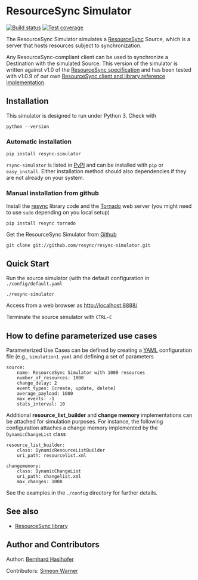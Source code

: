 # ResourceSync Simulator

[![Build status](https://travis-ci.org/resync/resync-simulator.svg?branch=master)](https://travis-ci.org/resync/resync-simulator)
[![Test coverage](https://coveralls.io/repos/github/resync/resync-simulator/badge.svg?branch=master)](https://coveralls.io/github/resync/resync-simulator?branch=master)

The ResourceSync Simulator simulates a [ResourceSync](http://www.openarchives.org/rs) Source, which is a server that hosts resources subject to synchronization.

Any ResourceSync-compliant client can be used to synchronize a Destination with the simulated Source. This version of the simulator is written against v1.0 of the [ResourceSync specification](http://www.openarchives.org/rs/1.0) and has been tested with v1.0.9 of our own [ResourceSync client and library reference implementation](https://github.com/resync/resync).

## Installation

This simulator is designed to run under Python 3. Check with

```
python --version
```

### Automatic installation

```
pip install resync-simulator
```

`rsync-simulator` is listed in [PyPI](http://pypi.python.org/pypi/resync-simulator) and can be installed with `pip` or `easy_install`. Either installation method should also dependencies if they are not already on your system.


### Manual installation from github

Install the [resync](https://github.com/resync/resync) library code and the [Tornado](http://www.tornadoweb.org/) web server (you might need to use `sudo` depending on you local setup)

```
pip install resync tornado
```

Get the ResourceSync Simulator from [Github](http://www.github.com/resync/resync-simulator)

```
git clone git://github.com/resync/resync-simulator.git
```

## Quick Start

Run the source simulator (with the default configuration in `./config/default.yaml`

```
./resync-simulator
```

Access from a web browser as <http://localhost:8888/>

Terminate the source simulator with `CTRL-C`


## How to define parameterized use cases

Parameterized Use Cases can be defined by creating a [YAML](http://www.yaml.org/) configuration file (e.g., `simulation1.yaml` and defining a set of parameters

```
source:
    name: ResourceSync Simulator with 1000 resources
    number_of_resources: 1000
    change_delay: 2
    event_types: [create, update, delete]
    average_payload: 1000
    max_events: -1
    stats_interval: 10
````

Additional **resource_list_builder** and **change memory** implementations can be attached for simulation purposes. For instance, the following configuration attaches a change memory implemented by the `DynamicChangeList` class

```
resource_list_builder:
    class: DynamicResourceListBuilder
    uri_path: resourcelist.xml

changememory:
    class: DynamicChangeList
    uri_path: changelist.xml
    max_changes: 1000
```

See the examples in the `./config` directory for further details.


## See also

  * [ResourceSync library](http://github.com/resync/resync)


## Author and Contributors

Author: [Bernhard Haslhofer](https://github.com/behas)

Contributors: [Simeon Warner](https://github.com/zimeon)
